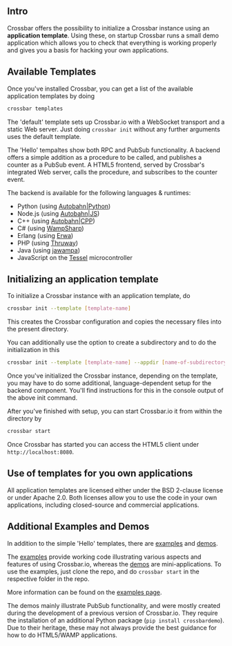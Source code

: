 ## Intro

Crossbar offers the possibility to initialize a Crossbar instance using an **application template**. Using these, on startup Crossbar runs a small demo application which allows you to check that everything is working properly and gives you a basis for hacking your own applications. 

## Available Templates

Once you've installed Crossbar, you can get a list of the available application templates by doing

```sh
crossbar templates
```

The 'default' template sets up Crossbar.io with a WebSocket transport and a static Web server. Just doing `crossbar init` without any further arguments uses the default template.

The 'Hello' tempaltes show both RPC and PubSub functionality. A backend offers a simple addition as a procedure to be called, and publishes a counter as a PubSub event. A HTML5 frontend, served by Crossbar's integrated Web server, calls the procedure, and subscribes to the counter event.

The backend is available for the following languages & runtimes:

* Python (using [Autobahn|Python](http://autobahn.ws/python))
* Node.js (using [Autobahn|JS](http://autobahn.ws/js))
* C++ (using [Autobahn|CPP](http://autobahn.ws/cpp))
* C# (using [WampSharp](https://github.com/Code-Sharp/WampSharp))
* Erlang (using [Erwa](https://github.com/bwegh/erwa))
* PHP (using [Thruway](https://github.com/voryx/Thruway))
* Java (using [jawampa](https://github.com/Matthias247/jawampa))
* JavaScript on the [Tessel](https://tessel.io/) microcontroller

## Initializing an application template

To initialize a Crossbar instance with an application template, do

```sh
crossbar init --template [template-name]
```

This creates the Crossbar configuration and copies the necessary files into the present directory. 

You can additionally use the option to create a subdirectory and to do the initialization in this

```sh
crossbar init --template [template-name] --appdir [name-of-subdirectory]
```

Once you've initialized the Crossbar instance, depending on the template, you may have to do some additional, language-dependent setup for the backend component. You'll find instructions for this in the console output of the above init command.

After you've finished with setup, you can start Crossbar.io it from within the directory by

```sh
crossbar start
```

Once Crossbar has started you can access the HTML5 client under `http://localhost:8080`.


## Use of templates for you own applications

All application templates are licensed either under the BSD 2-clause license or under Apache 2.0. Both licenses allow you to use the code in your own applications, including closed-source and commercial applications.


## Additional Examples and Demos

In addition to the simple 'Hello' templates, there are [examples](https://github.com/crossbario/crossbarexamples) and [demos](https://github.com/crossbario/crossbardemo).

The [examples](https://github.com/crossbario/crossbarexamples) provide working code illustrating various aspects and features of using Crossbar.io, whereas the [demos](https://github.com/crossbario/crossbardemo) are mini-applications. To use the examples, just clone the repo, and do `crossbar start` in the respective folder in the repo.

More information can be found on the [examples page](Examples).

The demos mainly illustrate PubSub functionality, and were mostly created during the development of a previous version of Crossbar.io. They require the installation of an additional Python package (`pip install crossbardemo`). Due to their heritage, these may not always provide the best guidance for how to do HTML5/WAMP applications.



